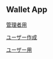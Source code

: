## Wallet App

[管理者用](https://3i-shikosai.github.io/wallet/html/admin.html)

[ユーザー作成](https://3i-shikosai.github.io/wallet/html/admin-create.html)

[ユーザー用](https://3i-shikosai.github.io/wallet/html/user.html)

